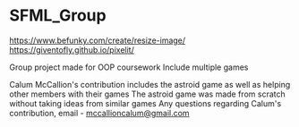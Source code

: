 # SFML_Group
https://www.befunky.com/create/resize-image/
https://giventofly.github.io/pixelit/


Group project made for OOP coursework
Include multiple games

Calum McCallion's contribution includes the astroid game as well as helping other members with their games
The astroid game was made from scratch without taking ideas from similar games
Any questions regarding Calum's contribution, email - mccallioncalum@gmail.com
